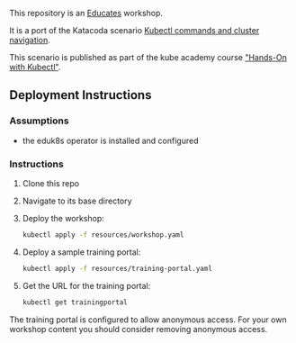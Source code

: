 This repository is an [Educates](https://docs.edukates.io/) workshop.

It is a port of the Katacoda scenario [Kubectl commands and cluster navigation](https://github.com/kube-academy/katacoda-scenarios/tree/master/kubectl).

This scenario is published as part of the kube academy course ["Hands-On with Kubectl"](https://kube.academy/courses/hands-on-with-kubectl).

## Deployment Instructions

### Assumptions

- the eduk8s operator is installed and configured

### Instructions

1. Clone this repo
1. Navigate to its base directory
1. Deploy the workshop:

    ```bash
    kubectl apply -f resources/workshop.yaml
    ```

1. Deploy a sample training portal:

    ```bash
    kubectl apply -f resources/training-portal.yaml
    ```

1. Get the URL for the training portal:

    ```bash
    kubectl get trainingportal
    ```

The training portal is configured to allow anonymous access. For your own
workshop content you should consider removing anonymous access.
